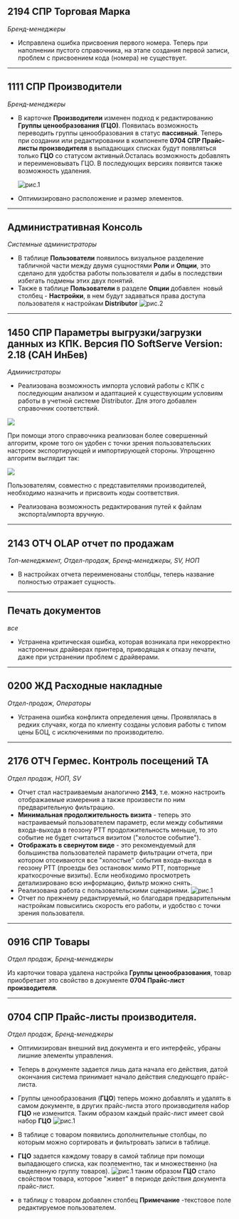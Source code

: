 
[//]:# (Абросимов)
## 2194 СПР Торговая Марка
*Бренд-менеджеры*

- Исправлена ошибка присвоения первого номера. Теперь при наполнении пустого справочника, на этапе создания первой записи, проблем с присвоением кода (номера) не существует.

------------
[//]:# (Абросимов)
## 1111 СПР Производители
*Бренд-менеджеры*

- В карточке **Производители** изменен подход к редактированию **Группы ценообразования (ГЦО)**. Появилась возможность переводить группы ценообразования в статус **пассивный**.
Теперь при создании или редактировании в компоненте **0704 СПР Прайс-листы производителя** в выпадающих списках будут появляться только **ГЦО** со статусом активный.Осталась возможность добавлять и переименовывать ГЦО. В последующих версиях появится также возможность удаления.

   ![рис.1](./media/1111.png "рис.1")
- Оптимизировано расположение и размер элементов.


--------
[//]:# (Абросимов)
## Административная Консоль
*Системные администраторы*

- В таблице **Пользователи** появилось визуальное разделение табличной части между двумя сущностями **Роли** и **Опции**, это сделано для удобства работы пользователя и дабы в последствии избегать подмены этих двух понятий.
- Также в таблице **Пользователи**  в разделе **Опции** добавлен  новый столбец - **Настройки**, в нем будут задаваться права доступа пользователя к настройкам **Distributor**
![рис.2](./media/AdminConsole.png "рис.2")

------------
[//]:# (Абросимов)
## 1450 СПР Параметры выгрузки/загрузки данных из КПК. Версия ПО SoftServe Version: 2.18 (САН ИнБев)

*Администраторы*

-   Реализована возможность импорта условий работы с КПК с последующим анализом и адаптацией к существующим условиям работы в учетной системе Distributor. Для этого добавлен справочник соответствий.

<img src="./media/1450_1.png">

При помощи этого справочника реализован более совершенный алгоритм, кроме того он удобен с точки зрения пользовательских настроек экспортирующей и импортирующей стороны. Упрощенно алгоритм выглядит так:

<img src="./media/1450_2.png">

Пользователям, совместно с представителями производителей, необходимо назначить и присвоить коды соответствия.
- Реализована возможность редактирования путей к файлам экспорта/импорта вручную.

---------
 ## 2143 ОТЧ OLAP отчет по продажам
 *Топ-менеджмент, Отдел-продаж, Бренд-менеджеры, SV, НОП*

 - В настройках отчета переименованы столбцы, теперь название полностью отражает сущность.

----------
[//]:# (Абросимов)
## Печать документов
*все*
- Устранена критическая ошибка, которая возникала при некорректно настроенных драйверах принтера, приводящая к отказу печати, даже при устранении проблем с драйверами.

------------
[//]:# (Абросимов)
## 0200 ЖД Расходные накладные
*Отдел-продаж, Операторы*

- Устранена ошибка конфликта определения цены. Проявлялась в редких случаях, когда по клиенту созданы условия работы с типом цены БОЦ, с исключениями по производителю.

---------------------------------------
[//]:# (Абросимов)
## 2176 ОТЧ Гермес. Контроль посещений ТА
*Отдел продаж, НОП, SV*

- Отчет стал настраиваемым аналогично **2143**, т.е. можно настроить отображаемые измерения а также произвести по ним предварительную фильтрацию.
 - **Минимальная продолжительность визита** - теперь это настраиваемый пользователем параметр, если между событиями входа-выхода в геозону РТТ продолжительность меньше, то это событие не будет считаться визитом ("холостое событие").
 - **Отображать в свернутом виде** - это рекомендуемый для большинства пользователей параметр фильтрации отчета, при котором отсеиваются все "холостые" события входа-выхода в геозону РТТ (проезды без остановок мимо РТТ, повторные краткосрочные визиты). Если необходимо просмотреть детализировано всю информацию, фильтр можно снять.
 - Реализована работа с пользовательскими сценариями.
   ![рис.1](./media/2176_o.gif "рис.1")
- Отчет по прежнему редактируемый, но благодаря предварительным настройкам повысились скорость его работы, и удобство с точки зрения пользователя.

-----------------------
[//]:# (Абросимов)
## 0916 СПР Товары
*Отдел продаж, Бренд-менеджеры*

Из карточки товара удалена настройка **Группы ценообразования**, товар приобретает это свойство  в документе **0704 Прайс-лист производителя**.

-----------------
[//]:# (Абросимов)
## 0704 СПР Прайс-листы производителя.
*Отдел продаж, Бренд-менеджеры*
- Оптимизирован внешний вид документа и его интерфейс, убраны лишние элементы управления.
- Теперь в документе задается лишь дата начала его действия, датой окончания система принимает начало действия следующего прайс-листа.
- Группы ценообразования (**ГЦО**) теперь можно добавлять и удалять в  самом документе, в других прайс-листа этого производителя набор **ГЦО** не изменится. Таким образом каждый прайс-лист имеет свой набор **ГЦО**
![рис.1](./media/0704.gif "рис.1")

- В таблице с товаром появились дополнительные столбцы, по которым можно сортировать и фильтровать записи в таблице.
- **ГЦО** задается каждому товару в самой таблице при помощи выпадающего списка, как поэлементно, так и множественно (на выделенную группу товаров).
![рис.1](./media/0704_2.gif "рис.1")
таким образом **ГЦО** стало свойством товара, которое "живет" в периоде действия документа прайс-лист.
- в таблицу с товаром добавлен столбец **Примечание** -текстовое поле редактируемое пользователем.

